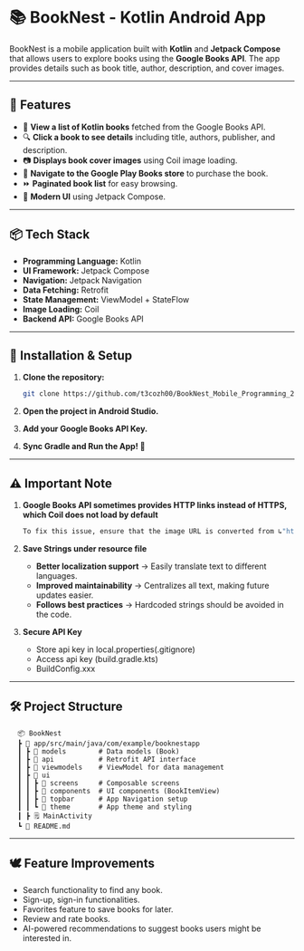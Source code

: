 # 📚 BookNest - Kotlin Android App

BookNest is a mobile application built with **Kotlin** and **Jetpack Compose** that allows users to explore books using the **Google Books API**. The app provides details such as book title, author, description, and cover images.

---

## 🚀 Features

- 📖 **View a list of Kotlin books** fetched from the Google Books API.
- 🔍 **Click a book to see details** including title, authors, publisher, and description.
- 📷 **Displays book cover images** using Coil image loading.
- 🛒 **Navigate to the Google Play Books store** to purchase the book.
- ⏩ **Paginated book list** for easy browsing.
- 🎨 **Modern UI** using Jetpack Compose.

---

## 📦 Tech Stack

- **Programming Language:** Kotlin
- **UI Framework:** Jetpack Compose
- **Navigation:** Jetpack Navigation
- **Data Fetching:** Retrofit
- **State Management:** ViewModel + StateFlow
- **Image Loading:** Coil
- **Backend API:** Google Books API

---

## 🔧 Installation & Setup

1. **Clone the repository:**
   ```sh
   git clone https://github.com/t3cozh00/BookNest_Mobile_Programming_2025S

2. **Open the project in Android Studio.**

3. **Add your Google Books API Key.**

4. **Sync Gradle and Run the App! 🚀**

---

## ⚠️ Important Note

1. **Google Books API sometimes provides HTTP links instead of HTTPS, which Coil does not load by default**

   ```sh
   To fix this issue, ensure that the image URL is converted from ↳"http://" to "https://".

2. **Save Strings under resource file**

   - **Better localization support** → Easily translate text to different languages.
   - **Improved maintainability** → Centralizes all text, making future updates easier.
   - **Follows best practices** → Hardcoded strings should be avoided in the code.

3. **Secure API Key**

   - Store api key in local.properties(.gitignore)
   - Access api key (build.gradle.kts)
   - BuildConfig.xxx

---

## 🛠️ Project Structure

      📦 BookNest
      ┣ 📂 app/src/main/java/com/example/booknestapp
      ┃ ┣ 📂 models        # Data models (Book)
      ┃ ┣ 📂 api           # Retrofit API interface
      ┃ ┣ 📂 viewmodels    # ViewModel for data management
      ┃ ┣ 📂 ui
      ┃ ┃ ┣ 📂 screens     # Composable screens
      ┃ ┃ ┣ 📂 components  # UI components (BookItemView)
      ┃ ┃ ┣ 📂 topbar      # App Navigation setup
      ┃ ┃ ┗ 📂 theme       # App theme and styling
      ┃ ┣ 🗒️ MainActivity
      ┗ 📜 README.md


---

## 🕊️ Feature Improvements

- Search functionality to find any book.
- Sign-up, sign-in functionalities.
- Favorites feature to save books for later.
- Review and rate books.
- AI-powered recommendations to suggest books users might be interested in.

